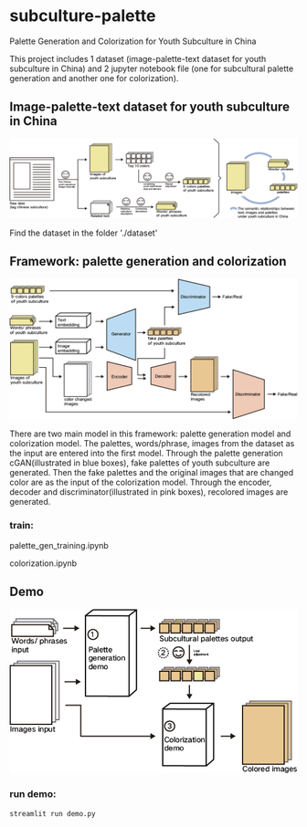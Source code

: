# subculture-palette
Palette Generation and Colorization for Youth Subculture in China

This project includes 1 dataset (image-palette-text dataset for youth subculture in China) and 2 jupyter notebook file (one for subcultural palette generation and another one for colorization).


## Image-palette-text dataset for youth subculture in China



![data prepare](pic/dataset_str.jpg)

Find the dataset in the folder './dataset'


## Framework: palette generation and colorization

![palette generation and colorization](pic/structure.jpg)

There are two main model in this framework: palette generation model and colorization model. The palettes, words/phrase, images from the dataset as the input are entered into the first model. Through the palette generation cGAN(illustrated in blue boxes), fake palettes of youth subculture are generated. Then the fake palettes and the original images that are changed color are as the input of the colorization model. Through the encoder, decoder and discriminator(illustrated in pink boxes), recolored images are generated.

### train:

palette_gen_training.ipynb

colorization.ipynb



## Demo

![demo](pic/demo.jpg)

### run demo:
 ```python
streamlit run demo.py
 ```